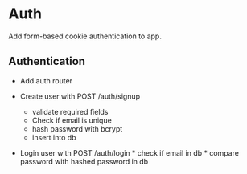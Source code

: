 # Auth

Add form-based cookie authentication to app.


## Authentication
*  Add auth router
*  Create user with POST /auth/signup
	*  validate required fields
	*  Check if email is unique
	*  hash password with bcrypt
	*  insert into db

*  Login user with POST /auth/login
        *  check if email in db
        *  compare password with hashed password in db
